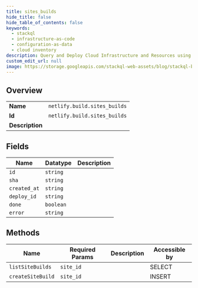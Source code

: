 ```yaml
---
title: sites_builds
hide_title: false
hide_table_of_contents: false
keywords:
  - stackql
  - infrastructure-as-code
  - configuration-as-data
  - cloud inventory
description: Query and Deploy Cloud Infrastructure and Resources using SQL
custom_edit_url: null
image: https://storage.googleapis.com/stackql-web-assets/blog/stackql-blog-post-featured-image.png
---
```

  
    

## Overview
<table><tbody>
<tr><td><b>Name</b></td><td><code>netlify.build.sites_builds</code></td></tr>
<tr><td><b>Id</b></td><td><code>netlify.build.sites_builds</code></td></tr>
<tr><td><b>Description</b></td><td></td></tr>
</tbody></table>

## Fields
| Name | Datatype | Description |
| ---- | -------- | ----------- |
| `id` | `string` |  |
| `sha` | `string` |  |
| `created_at` | `string` |  |
| `deploy_id` | `string` |  |
| `done` | `boolean` |  |
| `error` | `string` |  |
## Methods
| Name | Required Params | Description | Accessible by |
| ---- | --------------- | ----------- | ------------- |
| `listSiteBuilds` | `site_id` |  | SELECT |
| `createSiteBuild` | `site_id` |  | INSERT |
